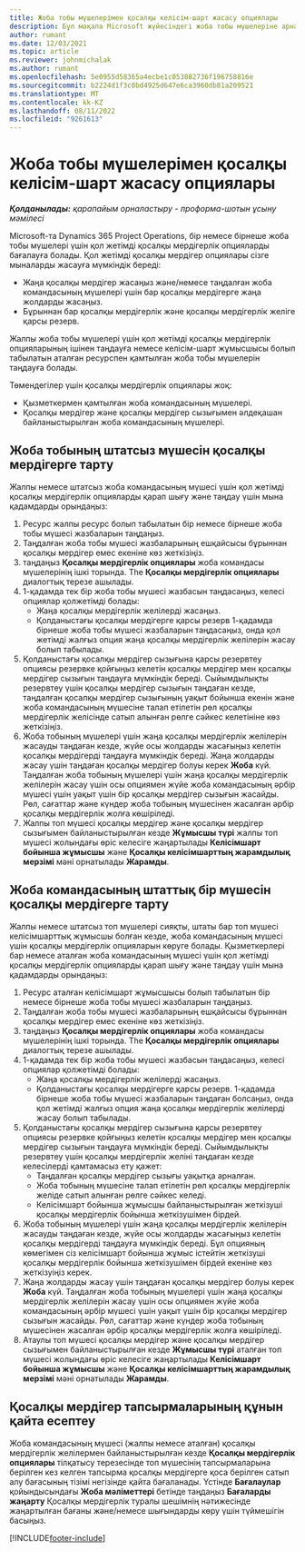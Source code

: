 ```yaml
---
title: Жоба тобы мүшелерімен қосалқы келісім-шарт жасасу опциялары
description: Бұл мақала Microsoft жүйесіндегі жоба тобы мүшелеріне арналған қосалқы мердігерлік опцияларды түсіндіреді Dynamics 365 Project Operations.
author: rumant
ms.date: 12/03/2021
ms.topic: article
ms.reviewer: johnmichalak
ms.author: rumant
ms.openlocfilehash: 5e0955d58365a4ecbe1c053882736f196758816e
ms.sourcegitcommit: b2224d1f3c0bd4925d647e6ca3960db81a209521
ms.translationtype: MT
ms.contentlocale: kk-KZ
ms.lasthandoff: 08/11/2022
ms.locfileid: "9261613"
---
```

# <a name="subcontracting-options-for-project-team-members"></a>Жоба тобы мүшелерімен қосалқы келісім-шарт жасасу опциялары

_**Қолданылады:** қарапайым орналастыру - проформа-шотын ұсыну мәмілесі_

Microsoft-та Dynamics 365 Project Operations, бір немесе бірнеше жоба тобы мүшелері үшін қол жетімді қосалқы мердігерлік опцияларды бағалауға болады. Қол жетімді қосалқы мердігер опциялары сізге мыналарды жасауға мүмкіндік береді:

- Жаңа қосалқы мердігер жасаңыз және/немесе таңдалған жоба командасының мүшелері үшін бар қосалқы мердігерге жаңа жолдарды жасаңыз. 
- Бұрыннан бар қосалқы мердігерлік және қосалқы мердігерлік желіге қарсы резерв. 

Жалпы жоба тобы мүшелері үшін қол жетімді қосалқы мердігерлік опцияларының ішінен таңдауға немесе келісім-шарт жұмысшысы болып табылатын аталған ресурспен қамтылған жоба тобы мүшелерін таңдауға болады. 

Төмендегілер үшін қосалқы мердігерлік опциялары жоқ:

- Қызметкермен қамтылған жоба командасының мүшелері. 
- Қосалқы мердігер және қосалқы мердігер сызығымен әлдеқашан байланыстырылған жоба командасының мүшелері. 

## <a name="subcontracting-an-unstaffed-project-team-member"></a>Жоба тобының штатсыз мүшесін қосалқы мердігерге тарту

Жалпы немесе штатсыз жоба командасының мүшесі үшін қол жетімді қосалқы мердігерлік опцияларды қарап шығу және таңдау үшін мына қадамдарды орындаңыз:

1. Ресурс жалпы ресурс болып табылатын бір немесе бірнеше жоба тобы мүшесі жазбаларын таңдаңыз.
2. Таңдалған жоба тобы мүшесі жазбаларының ешқайсысы бұрыннан қосалқы мердігер емес екеніне көз жеткізіңіз. 
3. таңдаңыз **Қосалқы мердігерлік опциялары** жоба командасы мүшелерінің ішкі торында. The **Қосалқы мердігерлік опциялары** диалогтық терезе ашылады. 
4. 1-қадамда тек бір жоба тобы мүшесі жазбасын таңдасаңыз, келесі опциялар қолжетімді болады:
    - Жаңа қосалқы мердігерлік желілерді жасаңыз. 
    - Қолданыстағы қосалқы мердігерге қарсы резерв 1-қадамда бірнеше жоба тобы мүшесі жазбаларын таңдасаңыз, онда қол жетімді жалғыз опция жаңа қосалқы мердігерлік желілерін жасау болып табылады.
5. Қолданыстағы қосалқы мердігер сызығына қарсы резервтеу опциясы резервке қойғыңыз келетін қосалқы мердігер мен қосалқы мердігер сызығын таңдауға мүмкіндік береді. Сыйымдылықты резервтеу үшін қосалқы мердігер сызығын таңдаған кезде, таңдалған қосалқы мердігер сызығының уақыт бойынша екенін және жоба командасының мүшесіне талап етілетін рөл қосалқы мердігерлік желісінде сатып алынған рөлге сәйкес келетініне көз жеткізіңіз.
6. Жоба тобының мүшелері үшін жаңа қосалқы мердігерлік желілерін жасауды таңдаған кезде, жүйе осы жолдарды жасағыңыз келетін қосалқы мердігерді таңдауға мүмкіндік береді. Жаңа жолдарды жасау үшін таңдаған қосалқы мердігер болуы керек **Жоба** күй. Таңдалған жоба тобының мүшелері үшін жаңа қосалқы мердігерлік желілерін жасау үшін осы опциямен жүйе жоба командасының әрбір мүшесі үшін уақыт үшін бір қосалқы мердігер сызығын жасайды. Рөл, сағаттар және күндер жоба тобының мүшесінен жасалған әрбір қосалқы мердігерлік жолға көшіріледі. 
7. Жалпы топ мүшесі қосалқы мердігер және қосалқы мердігер сызығымен байланыстырылған кезде **Жұмысшы түрі** жалпы топ мүшесі жолындағы өріс келесіге жаңартылады **Келісімшарт бойынша жұмысшы** және **Қосалқы келісімшарттың жарамдылық мерзімі** мәні орнатылады **Жарамды**.

## <a name="subcontracting-a-staffed-project-team-member"></a>Жоба командасының штаттық бір мүшесін қосалқы мердігерге тарту

Жалпы немесе штатсыз топ мүшелері сияқты, штаты бар топ мүшесі келісімшарттық жұмысшы болған кезде, жоба командасының мүшесі үшін қосалқы мердігерлік опцияларын көруге болады. Қызметкерлері бар немесе аталған жоба командасының мүшесі үшін қол жетімді қосалқы мердігерлік опцияларды қарап шығу және таңдау үшін мына қадамдарды орындаңыз:

1. Ресурс аталған келісімшарт жұмысшысы болып табылатын бір немесе бірнеше жоба тобы мүшесі жазбаларын таңдаңыз.
2. Таңдалған жоба тобы мүшесі жазбаларының ешқайсысы бұрыннан қосалқы мердігер емес екеніне көз жеткізіңіз. 
3. таңдаңыз **Қосалқы мердігерлік опциялары** жоба командасы мүшелерінің ішкі торында. The **Қосалқы мердігерлік опциялары** диалогтық терезе ашылады. 
4. 1-қадамда тек бір жоба тобы мүшесі жазбасын таңдасаңыз, келесі опциялар қолжетімді болады:
      - Жаңа қосалқы мердігерлік желілерді жасаңыз.
      - Қолданыстағы қосалқы мердігерге қарсы резерв.
  1-қадамда бірнеше жоба тобы мүшесі жазбаларын таңдаған болсаңыз, онда қол жетімді жалғыз опция жаңа қосалқы мердігерлік желілерді жасау болып табылады.
5. Қолданыстағы қосалқы мердігер сызығына қарсы резервтеу опциясы резервке қойғыңыз келетін қосалқы мердігер мен қосалқы мердігер сызығын таңдауға мүмкіндік береді. Сыйымдылықты резервтеу үшін қосалқы мердігерлік желіні таңдаған кезде келесілерді қамтамасыз ету қажет:
      - Таңдалған қосалқы мердігер сызығы уақытқа арналған. 
      - Жоба тобының мүшесіне талап етілетін рөл қосалқы мердігерлік желіде сатып алынған рөлге сәйкес келеді. 
      - Келісімшарт бойынша жұмысшы байланыстырылған жеткізуші қосалқы мердігерлік бойынша жеткізушімен бірдей.
6. Жоба тобының мүшелері үшін жаңа қосалқы мердігерлік желілерін жасауды таңдаған кезде, жүйе осы жолдарды жасағыңыз келетін қосалқы мердігерді таңдауға мүмкіндік береді. Бұл опцияның көмегімен сіз келісімшарт бойынша жұмыс істейтін жеткізуші қосалқы мердігерлік бойынша жеткізушімен бірдей екеніне көз жеткізуіңіз керек. 
7. Жаңа жолдарды жасау үшін таңдаған қосалқы мердігер болуы керек **Жоба** күй. Таңдалған жоба тобының мүшелері үшін жаңа қосалқы мердігерлік желілерін жасау үшін осы опциямен жүйе жоба командасының әрбір мүшесі үшін уақыт үшін бір қосалқы мердігер сызығын жасайды. Рөл, сағаттар және күндер жоба тобының мүшесінен жасалған әрбір қосалқы мердігерлік жолға көшіріледі.  
8. Атаулы топ мүшесі қосалқы мердігер және қосалқы мердігер сызығымен байланыстырылған кезде **Жұмысшы түрі** аталған топ мүшесі жолындағы өріс келесіге жаңартылады **Келісімшарт бойынша жұмысшы** және **Қосалқы келісімшарттың жарамдылық мерзімі** мәні орнатылады **Жарамды**.

## <a name="re-costing-subcontractor-assignments"></a>Қосалқы мердігер тапсырмаларының құнын қайта есептеу

Жоба командасының мүшесі (жалпы немесе аталған) қосалқы мердігерлік желілермен байланыстырылған кезде **Қосалқы мердігерлік опциялары** тілқатысу терезесінде топ мүшесінің тапсырмаларына берілген кез келген тапсырма қосалқы мердігерге қоса берілген сатып алу бағасының тізімі негізінде қайта бағаланады. Үстінде **Бағалаулар** қойындысындағы **Жоба мәліметтері** бетінде таңдаңыз **Бағаларды жаңарту** Қосалқы мердігерлік туралы шешімнің нәтижесінде жаңартылған бағаны және/немесе шығындарды көру үшін түймешігін басыңыз.

[!INCLUDE[footer-include](../../includes/footer-banner.md)]
